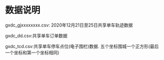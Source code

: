  # 数据说明
gxdc_gjxxxxxxxx.csv: 2020年12月21日至25日共享单车轨迹数据

gxdc_dd.csv:共享单车订单数据

gxdc_tcd.csv:共享单车停车点位(电子围栏)数据. 五个坐标围城一个正方形(最后一个坐标和第一个坐标相同)